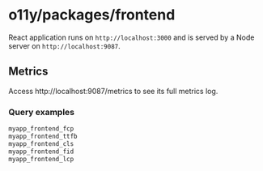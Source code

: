 # o11y/packages/frontend

React application runs on `http://localhost:3000` and is served by a Node server on `http://localhost:9087`.

## Metrics

Access http://localhost:9087/metrics to see its full metrics log.

### Query examples

```bash
myapp_frontend_fcp
myapp_frontend_ttfb
myapp_frontend_cls
myapp_frontend_fid
myapp_frontend_lcp
```
